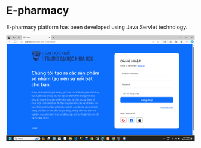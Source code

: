 # E-pharmacy
E-pharmacy platform has been developed using Java Servlet technology.

![Alt text](https://raw.githubusercontent.com/LeQuangPhuoc2002/E-pharmacy/main/Screenshot%202023-12-28%20101523.png)

